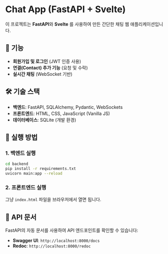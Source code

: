# Chat App (FastAPI + Svelte)

이 프로젝트는 **FastAPI**와 **Svelte** 를 사용하여 만든 간단한 채팅 웹 애플리케이션입니다.

## 📌 기능
- **회원가입 및 로그인** (JWT 인증 사용)
- **연결(Contact) 추가 기능** (요청 및 수락)
- **실시간 채팅** (WebSocket 기반)

## 🛠 기술 스택
- **백엔드**: FastAPI, SQLAlchemy, Pydantic, WebSockets
- **프론트엔드**: HTML, CSS, JavaScript (Vanilla JS)
- **데이터베이스**: SQLite (개발 환경)

## 🚀 실행 방법
### 1. 백엔드 실행
```bash
cd backend
pip install -r requirements.txt
uvicorn main:app --reload
```

### 2. 프론트엔드 실행
그냥 `index.html` 파일을 브라우저에서 열면 됩니다.

## 📌 API 문서
FastAPI의 자동 문서를 사용하여 API 엔드포인트를 확인할 수 있습니다:
- **Swagger UI**: `http://localhost:8000/docs`
- **Redoc**: `http://localhost:8000/redoc`